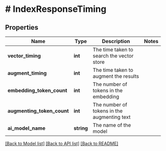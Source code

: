 # # IndexResponseTiming

## Properties

Name | Type | Description | Notes
------------ | ------------- | ------------- | -------------
**vector_timing** | **int** | The time taken to search the vector store |
**augment_timing** | **int** | The time taken to augment the results |
**embedding_token_count** | **int** | The number of tokens in the embedding |
**augmenting_token_count** | **int** | The number of tokens in the augmenting text |
**ai_model_name** | **string** | The name of the model |

[[Back to Model list]](../../README.md#models) [[Back to API list]](../../README.md#endpoints) [[Back to README]](../../README.md)
